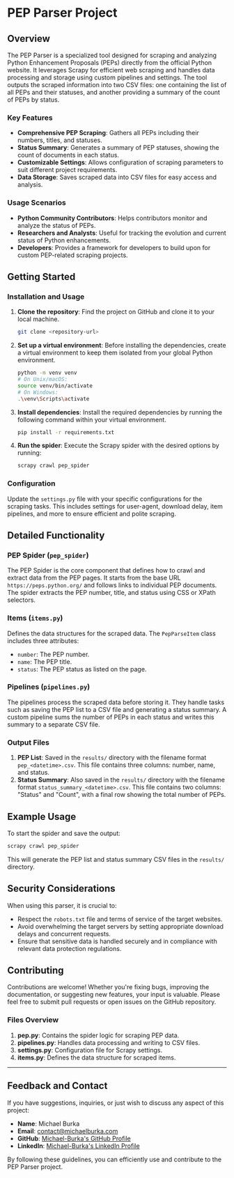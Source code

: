 # PEP Parser Project

## Overview

The PEP Parser is a specialized tool designed for scraping and analyzing Python Enhancement Proposals (PEPs) directly from the official Python website. It leverages Scrapy for efficient web scraping and handles data processing and storage using custom pipelines and settings. The tool outputs the scraped information into two CSV files: one containing the list of all PEPs and their statuses, and another providing a summary of the count of PEPs by status.

### Key Features

- **Comprehensive PEP Scraping**: Gathers all PEPs including their numbers, titles, and statuses.
- **Status Summary**: Generates a summary of PEP statuses, showing the count of documents in each status.
- **Customizable Settings**: Allows configuration of scraping parameters to suit different project requirements.
- **Data Storage**: Saves scraped data into CSV files for easy access and analysis.

### Usage Scenarios

- **Python Community Contributors**: Helps contributors monitor and analyze the status of PEPs.
- **Researchers and Analysts**: Useful for tracking the evolution and current status of Python enhancements.
- **Developers**: Provides a framework for developers to build upon for custom PEP-related scraping projects.

## Getting Started

### Installation and Usage

1. **Clone the repository**: Find the project on GitHub and clone it to your local machine.
    ```bash
    git clone <repository-url>
    ```
2. **Set up a virtual environment**: Before installing the dependencies, create a virtual environment to keep them isolated from your global Python environment.
    ```bash
    python -m venv venv
    # On Unix/macOS:
    source venv/bin/activate
    # On Windows:
    .\venv\Scripts\activate
    ```
3. **Install dependencies**: Install the required dependencies by running the following command within your virtual environment.
    ```bash
    pip install -r requirements.txt
    ```
4. **Run the spider**: Execute the Scrapy spider with the desired options by running:
    ```bash
    scrapy crawl pep_spider
    ```

### Configuration

Update the `settings.py` file with your specific configurations for the scraping tasks. This includes settings for user-agent, download delay, item pipelines, and more to ensure efficient and polite scraping.

## Detailed Functionality

### PEP Spider (`pep_spider`)

The PEP Spider is the core component that defines how to crawl and extract data from the PEP pages. It starts from the base URL `https://peps.python.org/` and follows links to individual PEP documents. The spider extracts the PEP number, title, and status using CSS or XPath selectors.

### Items (`items.py`)

Defines the data structures for the scraped data. The `PepParseItem` class includes three attributes:
- `number`: The PEP number.
- `name`: The PEP title.
- `status`: The PEP status as listed on the page.

### Pipelines (`pipelines.py`)

The pipelines process the scraped data before storing it. They handle tasks such as saving the PEP list to a CSV file and generating a status summary. A custom pipeline sums the number of PEPs in each status and writes this summary to a separate CSV file.

### Output Files

1. **PEP List**: Saved in the `results/` directory with the filename format `pep_<datetime>.csv`. This file contains three columns: number, name, and status.
2. **Status Summary**: Also saved in the `results/` directory with the filename format `status_summary_<datetime>.csv`. This file contains two columns: "Status" and "Count", with a final row showing the total number of PEPs.

## Example Usage

To start the spider and save the output:
```bash
scrapy crawl pep_spider
```

This will generate the PEP list and status summary CSV files in the `results/` directory.

## Security Considerations

When using this parser, it is crucial to:

- Respect the `robots.txt` file and terms of service of the target websites.
- Avoid overwhelming the target servers by setting appropriate download delays and concurrent requests.
- Ensure that sensitive data is handled securely and in compliance with relevant data protection regulations.

## Contributing

Contributions are welcome! Whether you're fixing bugs, improving the documentation, or suggesting new features, your input is valuable. Please feel free to submit pull requests or open issues on the GitHub repository.

### Files Overview

1. **pep.py**: Contains the spider logic for scraping PEP data.
2. **pipelines.py**: Handles data processing and writing to CSV files.
3. **settings.py**: Configuration file for Scrapy settings.
4. **items.py**: Defines the data structure for scraped items.

---

## Feedback and Contact

If you have suggestions, inquiries, or just wish to discuss any aspect of this project:

- **Name**: Michael Burka 
- **Email**: [contact@michaelburka.com](mailto:contact@michaelburka.com) 
- **GitHub**: [Michael-Burka's GitHub Profile](https://github.com/Michael-Burka/) 
- **LinkedIn**: [Michael-Burka's LinkedIn Profile](https://www.linkedin.com/in/michael-burka-485832251/)

By following these guidelines, you can efficiently use and contribute to the PEP Parser project.
